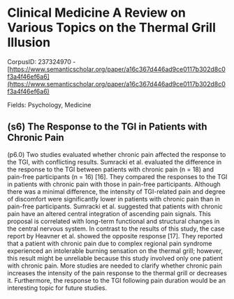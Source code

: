 # Clinical Medicine A Review on Various Topics on the Thermal Grill Illusion

CorpusID: 237324970 - [https://www.semanticscholar.org/paper/a16c367d446ad9ce0117b302d8c0f3a4f46ef6a6](https://www.semanticscholar.org/paper/a16c367d446ad9ce0117b302d8c0f3a4f46ef6a6)

Fields: Psychology, Medicine

## (s6) The Response to the TGI in Patients with Chronic Pain
(p6.0) Two studies evaluated whether chronic pain affected the response to the TGI, with conflicting results. Sumracki et al. evaluated the difference in the response to the TGI between patients with chronic pain (n = 18) and pain-free participants (n = 16) [16]. They compared the responses to the TGI in patients with chronic pain with those in pain-free participants. Although there was a minimal difference, the intensity of TGI-related pain and degree of discomfort were significantly lower in patients with chronic pain than in pain-free participants. Sumracki et al. suggested that patients with chronic pain have an altered central integration of ascending pain signals. This proposal is correlated with long-term functional and structural changes in the central nervous system. In contrast to the results of this study, the case report by Heavner et al. showed the opposite response [17]. They reported that a patient with chronic pain due to complex regional pain syndrome experienced an intolerable burning sensation on the thermal grill; however, this result might be unreliable because this study involved only one patient with chronic pain. More studies are needed to clarify whether chronic pain increases the intensity of the pain response to the thermal grill or decreases it. Furthermore, the response to the TGI following pain duration would be an interesting topic for future studies.
